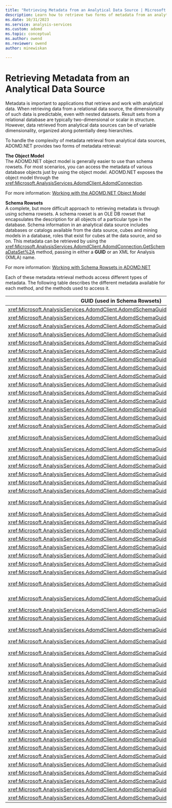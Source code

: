 ```yaml
---
title: "Retrieving Metadata from an Analytical Data Source | Microsoft Docs"
description: Learn how to retrieve two forms of metadata from an analytical data source by using ADOMD.NET.
ms.date: 10/31/2023
ms.service: analysis-services
ms.custom: adomd
ms.topic: conceptual
ms.author: owend
ms.reviewer: owend
author: minewiskan

---
```

# Retrieving Metadata from an Analytical Data Source
  Metadata is important to applications that retrieve and work with analytical data. When retrieving data from a relational data source, the dimensionality of such data is predictable, even with nested datasets. Result sets from a relational database are typically two-dimensional or scalar in structure. However, data retrieved from analytical data sources can be of variable dimensionality, organized along potentially deep hierarchies.  
  
 To handle the complexity of metadata retrieval from analytical data sources, ADOMD.NET provides two forms of metadata retrieval:  
  
 **The Object Model**  
 The ADOMD.NET object model is generally easier to use than schema rowsets. For most scenarios, you can access the metadata of various database objects just by using the object model. ADOMD.NET exposes the object model through the <xref:Microsoft.AnalysisServices.AdomdClient.AdomdConnection>.  
  
 For more information: [Working with the ADOMD.NET Object Model](retrieving-metadata-working-with-adomd-net-object-model.md)  
  
 **Schema Rowsets**  
 A complete, but more difficult approach to retrieving metadata is through using schema rowsets. A schema rowset is an OLE DB rowset that encapsulates the description for all objects of a particular type in the database. Schema information in an analytical data source includes databases or catalogs available from the data source, cubes and mining models in a database, roles that exist for cubes at the data source, and so on. This metadata can be retrieved by using the <xref:Microsoft.AnalysisServices.AdomdClient.AdomdConnection.GetSchemaDataSet%2A> method, passing in either a **GUID** or an XML for Analysis (XMLA) name.  
  
 For more information: [Working with Schema Rowsets in ADOMD.NET](retrieving-metadata-working-with-schema-rowsets.md)  
  
 Each of these metadata retrieval methods access different types of metadata. The following table describes the different metadata available for each method, and the methods used to access it.  
  
|GUID (used in Schema Rowsets)|XMLA Name (used in Schema Rowsets)|ADOMD.NET Object Model|  
|-------------------------------------|------------------------------------------|----------------------------|  
|<xref:Microsoft.AnalysisServices.AdomdClient.AdomdSchemaGuid.Actions>|MDSCHEMA_ACTIONS Rowset||  
|<xref:Microsoft.AnalysisServices.AdomdClient.AdomdSchemaGuid.Catalogs>|DBSCHEMA_CATALOGS Rowset||  
|<xref:Microsoft.AnalysisServices.AdomdClient.AdomdSchemaGuid.Columns>|DBSCHEMA_COLUMNS Rowset||  
|<xref:Microsoft.AnalysisServices.AdomdClient.AdomdSchemaGuid.Connections>|DISCOVER_CONNECTIONS||  
|<xref:Microsoft.AnalysisServices.AdomdClient.AdomdSchemaGuid.Cubes>|MDSCHEMA_CUBES Rowset|AdomdConnection.Cubes|  
|<xref:Microsoft.AnalysisServices.AdomdClient.AdomdSchemaGuid.DataSources>|DISCOVER_DATASOURCES Rowset||  
|<xref:Microsoft.AnalysisServices.AdomdClient.AdomdSchemaGuid.DBConnections>|DISCOVER_DB_CONNECTIONS||  
|<xref:Microsoft.AnalysisServices.AdomdClient.AdomdSchemaGuid.Dimensions>|MDSCHEMA_DIMENSIONS Rowset|AdomdConnection.Cubes[].Dimensions|  
|<xref:Microsoft.AnalysisServices.AdomdClient.AdomdSchemaGuid.DimensionStat>|DISCOVER_DIMENSION_STAT||  
|<xref:Microsoft.AnalysisServices.AdomdClient.AdomdSchemaGuid.Enumerators>|DISCOVER_ENUMERATORS Rowset||  
|<xref:Microsoft.AnalysisServices.AdomdClient.AdomdSchemaGuid.Functions>|MDSCHEMA_FUNCTIONS Rowset||  
|<xref:Microsoft.AnalysisServices.AdomdClient.AdomdSchemaGuid.Hierarchies>|MDSCHEMA_HIERARCHIES Rowset|AdomdConnection.Cubes[].Dimensions[].Hierarchies|  
|<xref:Microsoft.AnalysisServices.AdomdClient.AdomdSchemaGuid.InputDataSources>|MDSCHEMA_INPUT_DATASOURCES Rowset||  
|<xref:Microsoft.AnalysisServices.AdomdClient.AdomdSchemaGuid.Instances>|DISCOVER_INSTANCES Rowset||  
|<xref:Microsoft.AnalysisServices.AdomdClient.AdomdSchemaGuid.Jobs>|DISCOVER_JOBS||  
|<xref:Microsoft.AnalysisServices.AdomdClient.AdomdSchemaGuid.Keywords>|DISCOVER_KEYWORDS Rowset &#40;OLE DB for OLAP&#41;||  
|<xref:Microsoft.AnalysisServices.AdomdClient.AdomdSchemaGuid.Kpis>|MDSCHEMA_KPIS Rowset|AdomdConnection.Cubes[].KPIs|  
|<xref:Microsoft.AnalysisServices.AdomdClient.AdomdSchemaGuid.Levels>|MDSCHEMA_LEVELS Rowset|AdomdConnection.Cubes[].Dimensions[].Hierarchies[].Levels|  
|<xref:Microsoft.AnalysisServices.AdomdClient.AdomdSchemaGuid.Literals>|DISCOVER_LITERALS Rowset||  
|<xref:Microsoft.AnalysisServices.AdomdClient.AdomdSchemaGuid.Locations>|DISCOVER_LOCATIONS||  
|<xref:Microsoft.AnalysisServices.AdomdClient.AdomdSchemaGuid.Locks>|DISCOVER_LOCKS||  
|<xref:Microsoft.AnalysisServices.AdomdClient.AdomdSchemaGuid.MasterKey>|DISCOVER_MASTER_KEY||  
|<xref:Microsoft.AnalysisServices.AdomdClient.AdomdSchemaGuid.MeasureGroupDimensions>|MDSCHEMA_MEASUREGROUP_DIMENSIONS Rowset||  
|<xref:Microsoft.AnalysisServices.AdomdClient.AdomdSchemaGuid.MeasureGroups>|MDSCHEMA_MEASUREGROUPS Rowset||  
|<xref:Microsoft.AnalysisServices.AdomdClient.AdomdSchemaGuid.Measures>|MDSCHEMA_MEASURES Rowset|AdomdConnection.Cubes[].Measures|  
|<xref:Microsoft.AnalysisServices.AdomdClient.AdomdSchemaGuid.MemberProperties>|MDSCHEMA_PROPERTIES Rowset|PropertyCollection available from most major ADOMD.NET objects.|  
|<xref:Microsoft.AnalysisServices.AdomdClient.AdomdSchemaGuid.Members>|MDSCHEMA_MEMBERS Rowset|AdomdConnection.Cubes[].Dimensions[].Hierarchies[].Levels[].GetMembers()|  
|<xref:Microsoft.AnalysisServices.AdomdClient.AdomdSchemaGuid.MemoryGrant>|DISCOVER_MEMORYGRANT||  
|<xref:Microsoft.AnalysisServices.AdomdClient.AdomdSchemaGuid.MemoryUsage>|DISCOVER_MEMORYUSAGE||  
|<xref:Microsoft.AnalysisServices.AdomdClient.AdomdSchemaGuid.MiningColumns>|DMSCHEMA_MINING_COLUMNS Rowset|AdomdConnection.MiningModels[].MiningModelColumns|  
|<xref:Microsoft.AnalysisServices.AdomdClient.AdomdSchemaGuid.MiningFunctions>|DMSCHEMA_MINING_FUNCTIONS Rowset||  
|<xref:Microsoft.AnalysisServices.AdomdClient.AdomdSchemaGuid.MiningModelContent>|DMSCHEMA_MINING_MODEL_CONTENT Rowset|AdomdConnection.MiningModels[].MiningContentNodes|  
|<xref:Microsoft.AnalysisServices.AdomdClient.AdomdSchemaGuid.MiningModelContentPmml>|DMSCHEMA_MINING_MODEL_CONTENT_PMML Rowset||  
|<xref:Microsoft.AnalysisServices.AdomdClient.AdomdSchemaGuid.MiningModels>|DMSCHEMA_MINING_MODELS Rowset|AdomdConnection.MiningModels|  
|<xref:Microsoft.AnalysisServices.AdomdClient.AdomdSchemaGuid.MiningModelXml>|DMSCHEMA_MINING_MODEL_XML Rowset||  
|<xref:Microsoft.AnalysisServices.AdomdClient.AdomdSchemaGuid.MiningServiceParameters>|DMSCHEMA_MINING_SERVICE_PARAMETERS Rowset|AdomdConnection.MiningServices[].MiningServiceParameters|  
|<xref:Microsoft.AnalysisServices.AdomdClient.AdomdSchemaGuid.MiningServices>|DMSCHEMA_MINING_SERVICES Rowset|AdomdConnection.MiningServices|  
|<xref:Microsoft.AnalysisServices.AdomdClient.AdomdSchemaGuid.MiningStructureColumns>|DMSCHEMA_MINING_STRUCTURE_COLUMNS Rowset|AdomdConnection.MiningStructures[].MiningStructureColumns|  
|<xref:Microsoft.AnalysisServices.AdomdClient.AdomdSchemaGuid.MiningStructures>|DMSCHEMA_MINING_STRUCTURES Rowset|AdomdConnection.MiningStructures|  
|<xref:Microsoft.AnalysisServices.AdomdClient.AdomdSchemaGuid.PartitionDimensionStat>|DISCOVER_PARTITION_DIMENSION_STAT||  
|<xref:Microsoft.AnalysisServices.AdomdClient.AdomdSchemaGuid.PartitionStat>|DISCOVER_PARTITION_STAT||  
|<xref:Microsoft.AnalysisServices.AdomdClient.AdomdSchemaGuid.PerformanceCounters>|DISCOVER_PERFORMANCE_COUNTERS||  
|<xref:Microsoft.AnalysisServices.AdomdClient.AdomdSchemaGuid.ProviderTypes>|DBSCHEMA_PROVIDER_TYPES Rowset||  
|<xref:Microsoft.AnalysisServices.AdomdClient.AdomdSchemaGuid.SchemaRowsets>|DISCOVER_SCHEMA_ROWSETS Rowset||  
|<xref:Microsoft.AnalysisServices.AdomdClient.AdomdSchemaGuid.Sessions>|DISCOVER_SESSIONS||  
|<xref:Microsoft.AnalysisServices.AdomdClient.AdomdSchemaGuid.Sets>|MDSCHEMA_SETS Rowset|AdomdConnection.Cubes[].NamedSets|  
|<xref:Microsoft.AnalysisServices.AdomdClient.AdomdSchemaGuid.Tables>|DBSCHEMA_TABLES Rowset||  
|<xref:Microsoft.AnalysisServices.AdomdClient.AdomdSchemaGuid.TablesInfo>|DBSCHEMA_TABLES_INFO||  
|<xref:Microsoft.AnalysisServices.AdomdClient.AdomdSchemaGuid.TraceColumns>|DISCOVER_TRACE_COLUMNS||  
|<xref:Microsoft.AnalysisServices.AdomdClient.AdomdSchemaGuid.TraceDefinitionProviderInfo>|DISCOVER_TRACE_DEFINITION_PROVIDERINFO||  
|<xref:Microsoft.AnalysisServices.AdomdClient.AdomdSchemaGuid.TraceEventCategories>|DISCOVER_TRACE_EVENT_CATEGORIES||  
|<xref:Microsoft.AnalysisServices.AdomdClient.AdomdSchemaGuid.Traces>|DISCOVER_TRACES||  
|<xref:Microsoft.AnalysisServices.AdomdClient.AdomdSchemaGuid.Transactions>|DISCOVER_TRANSACTIONS||  
|<xref:Microsoft.AnalysisServices.AdomdClient.AdomdSchemaGuid.XmlaProperties>|DISCOVER_PROPERTIES Rowset||  
|<xref:Microsoft.AnalysisServices.AdomdClient.AdomdSchemaGuid.XmlMetadata>|DISCOVER_XML_METADATA Rowset||  
